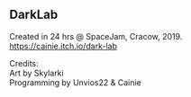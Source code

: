 ## DarkLab
Created in 24 hrs @ SpaceJam, Cracow, 2019.\
https://cainie.itch.io/dark-lab

Credits:\
Art by Skylarki\
Programming by Unvios22 & Cainie
